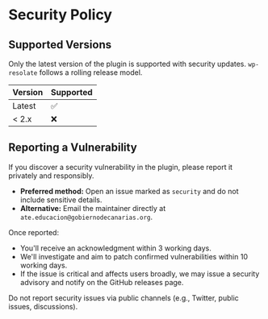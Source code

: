 # Security Policy

## Supported Versions

Only the latest version of the plugin is supported with security updates. `wp-resolate` follows a rolling release model.

| Version | Supported          |
| ------- | ------------------ |
| Latest  | ✅                 |
| < 2.x   | ❌                 |

## Reporting a Vulnerability

If you discover a security vulnerability in the plugin, please report it privately and responsibly.

- **Preferred method:** Open an issue marked as `security` and do not include sensitive details.
- **Alternative:** Email the maintainer directly at `ate.educacion@gobiernodecanarias.org`.

Once reported:
- You'll receive an acknowledgment within 3 working days.
- We'll investigate and aim to patch confirmed vulnerabilities within 10 working days.
- If the issue is critical and affects users broadly, we may issue a security advisory and notify on the GitHub releases page.

Do not report security issues via public channels (e.g., Twitter, public issues, discussions).
